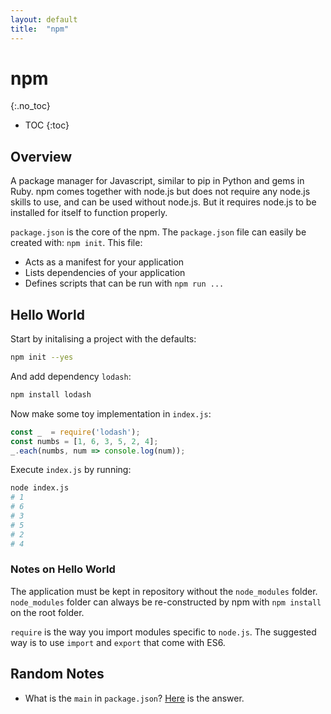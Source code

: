 ```yaml
---
layout: default
title:  "npm"
---
```


# npm
{:.no_toc}

* TOC
{:toc}

## Overview
A package manager for Javascript, similar to pip in Python and gems in Ruby. npm comes together with node.js but does not require any node.js skills to use, and can be used without node.js. But it requires node.js to be installed for itself to function properly.

`package.json` is the core of the npm. The `package.json` file can easily be created with: `npm init`. This file:

- Acts as a manifest for your application
- Lists dependencies of your application
- Defines scripts that can be run with `npm run ...`

## Hello World
Start by initalising a project with the defaults:

```bash
npm init --yes
```

And add dependency `lodash`:

```bash
npm install lodash
```

Now make some toy implementation in `index.js`:

```javascript
const _  = require('lodash');
const numbs = [1, 6, 3, 5, 2, 4];
_.each(numbs, num => console.log(num));
```

Execute `index.js` by running:

```bash
node index.js
# 1
# 6
# 3
# 5
# 2
# 4
```

### Notes on Hello World
The application must be kept in repository without the `node_modules` folder. `node_modules` folder can always be re-constructed by npm with `npm install` on the root folder.

`require` is the way you import modules specific to `node.js`. The suggested way is to use `import` and `export` that come with ES6. 

## Random Notes
- What is the `main` in `package.json`? [Here](https://stackoverflow.com/a/40792477) is the answer.